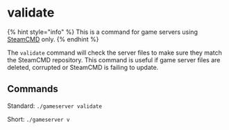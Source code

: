# validate

{% hint style="info" %}
This is a command for game servers using [SteamCMD](../steamcmd/) only.
{% endhint %}

The `validate` command will check the server files to make sure they match the SteamCMD repository. This command is useful if game server files are deleted, corrupted or SteamCMD is failing to update.

## Commands

Standard: `./gameserver validate`

Short: `./gameserver v`

